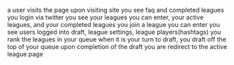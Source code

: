 a user visits the page
upon visiting site you see faq and completed leagues
you login via twitter
you see your leagues you can enter, your active leagues, and your completed leagues
you join a league you can enter
you see users logged into draft, league settings, league players(hashtags)
you rank the leagues in your queue
when it is your turn to draft, you draft off the top of your queue
upon completion of the draft you are redirect to the active league page